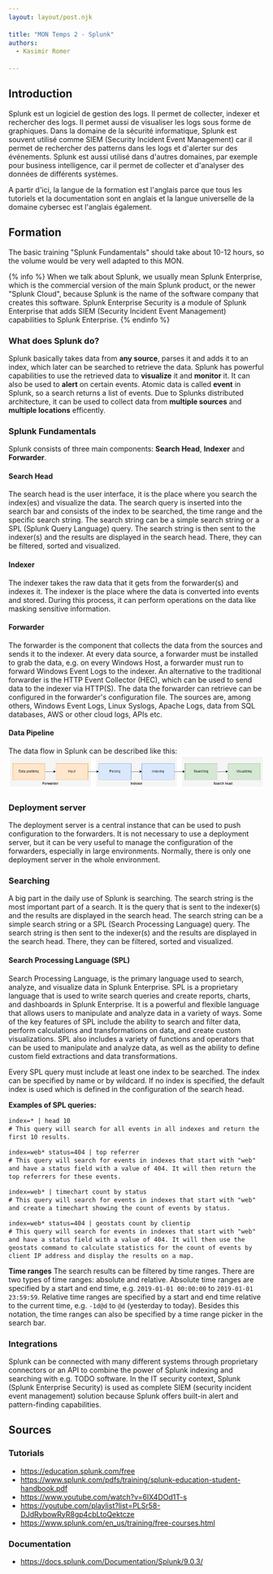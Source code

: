 ```yaml
---
layout: layout/post.njk

title: "MON Temps 2 - Splunk"
authors:
  - Kasimir Romer

---
```

<!-- Début Résumé -->

<!-- fin résumé -->

## Introduction
Splunk est un logiciel de gestion des logs. Il permet de collecter, indexer et rechercher des logs. Il permet aussi de visualiser les logs sous forme de graphiques. Dans la domaine de la sécurité informatique, Splunk est souvent utilisé comme SIEM (Security Incident Event Management) car il permet de rechercher des patterns dans les logs et d'alerter sur des événements. Splunk est aussi utilisé dans d'autres domaines, par exemple pour business intelligence, car il permet de collecter et d'analyser des données de différents systèmes.

A partir d'ici, la langue de la formation est l'anglais parce que tous les tutoriels et la documentation sont en anglais et la langue universelle de la domaine cybersec est l'anglais également.

## Formation
The basic training "Splunk Fundamentals" should take about 10-12 hours, so the volume would be very well adapted to this MON.

{% info %}
When we talk about Splunk, we usually mean Splunk Enterprise, which is the commercial version of the main Splunk product, or the newer "Splunk Cloud", because Splunk is the name of the software company that creates this software. Splunk Enterprise Security is a module of Splunk Enterprise that adds SIEM (Security Incident Event Management) capabilities to Splunk Enterprise.
{% endinfo %}

### What does Splunk do?
Splunk basically takes data from **any source**, parses it and adds it to an index, which later can be searched to retrieve the data.
Splunk has powerful capabilities to use the retrieved data to **visualize** it and **monitor** it. It can also be used to **alert** on certain events.
Atomic data is called **event** in Splunk, so a search returns a list of events.
Due to Splunks distributed architecture, it can be used to collect data from **multiple sources** and **multiple locations** efficently.

### Splunk Fundamentals
Splunk consists of three main components: **Search Head**, **Indexer** and **Forwarder**.

  #### Search Head
  The search head is the user interface, it is the place where you search the index(es) and visualize the data. The search query is inserted into the search bar and consists of the index to be searched, the time range and the specific search string. The search string can be a simple search string or a SPL (Splunk Query Language) query. The search string is then sent to the indexer(s) and the results are displayed in the search head. There, they can be filtered, sorted and visualized.

  #### Indexer
  The indexer takes the raw data that it gets from the forwarder(s) and indexes it. The indexer is the place where the data is converted into events and stored. During this process, it can perform operations on the data like masking sensitive information.

  #### Forwarder
  The forwarder is the component that collects the data from the sources and sends it to the indexer. At every data source, a forwarder must be installed to grab the data, e.g. on every Windows Host, a forwarder must run to forward Windows Event Logs to the indexer. An alternative to the traditional forwarder is the HTTP Event Collector (HEC), which can be used to send data to the indexer via HTTP(S).
  The data the forwarder can retrieve can be configured in the forwarder's configuration file. The sources are, among others, Windows Event Logs, Linux Syslogs, Apache Logs, data from SQL databases, AWS or other cloud logs, APIs etc.

  #### Data Pipeline
  The data flow in Splunk can be described like this:
  ![Data Pipeline](./pipeline-border.png)

### Deployment server
The deployment server is a central instance that can be used to push configuration to the forwarders. It is not necessary to use a deployment server, but it can be very useful to manage the configuration of the forwarders, especially in large environments. Normally, there is only one deployment server in the whole environment.

### Searching
A big part in the daily use of Splunk is searching. The search string is the most important part of a search. It is the query that is sent to the indexer(s) and the results are displayed in the search head. The search string can be a simple search string or a SPL (Search Processing Language) query. The search string is then sent to the indexer(s) and the results are displayed in the search head. There, they can be filtered, sorted and visualized.

#### Search Processing Language (SPL)
Search Processing Language, is the primary language used to search, analyze, and visualize data in Splunk Enterprise. SPL is a proprietary language that is used to write search queries and create reports, charts, and dashboards in Splunk Enterprise. It is a powerful and flexible language that allows users to manipulate and analyze data in a variety of ways. Some of the key features of SPL include the ability to search and filter data, perform calculations and transformations on data, and create custom visualizations. SPL also includes a variety of functions and operators that can be used to manipulate and analyze data, as well as the ability to define custom field extractions and data transformations.

Every SPL query must include at least one index to be searched. The index can be specified by name or by wildcard. If no index is specified, the default index is used which is defined in the configuration of the search head.

**Examples of SPL queries:**
```
index=* | head 10
# This query will search for all events in all indexes and return the first 10 results.
```

```
index=web* status=404 | top referrer
# This query will search for events in indexes that start with "web" and have a status field with a value of 404. It will then return the top referrers for these events.
```

```
index=web* | timechart count by status
# This query will search for events in indexes that start with "web" and create a timechart showing the count of events by status.
```

```
index=web* status=404 | geostats count by clientip
# This query will search for events in indexes that start with "web" and have a status field with a value of 404. It will then use the geostats command to calculate statistics for the count of events by client IP address and display the results on a map.
```

**Time ranges**
The search results can be filtered by time ranges. There are two types of time ranges: absolute and relative. Absolute time ranges are specified by a start and end time, e.g. ```2019-01-01 00:00:00``` to ```2019-01-01 23:59:59```. Relative time ranges are specified by a start and end time relative to the current time, e.g. ```-1d@d``` to ```@d``` (yesterday to today). Besides this notation, the time ranges can also be specified by a time range picker in the search bar.

### Integrations
Splunk can be connected with many different systems through proprietary connectors or an API to combine the power of Splunk indexing and searching with e.g. TODO software.
In the IT security context, Splunk (Splunk Enterprise Security) is used as complete SIEM (security incident event management) solution because Splunk offers built-in alert and pattern-finding capabilities.



## Sources
### Tutorials
- https://education.splunk.com/free
- https://www.splunk.com/pdfs/training/splunk-education-student-handbook.pdf
- https://www.youtube.com/watch?v=6lX4DOd1T-s
- https://youtube.com/playlist?list=PLSr58-DJdRybowRyR8gp4cbLtoQektcze
- https://www.splunk.com/en_us/training/free-courses.html

### Documentation
- https://docs.splunk.com/Documentation/Splunk/9.0.3/


